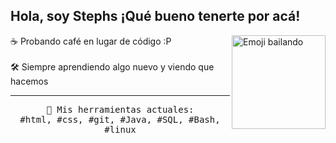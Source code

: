 
## Hola, soy Stephs ¡Qué bueno tenerte por acá!

<p>
<img src="emoji-dance.gif" align="right" width="150" alt="Emoji bailando">
    
  ☕ Probando café en lugar de código :P
    <br><br>
    🛠️ Siempre aprendiendo algo nuevo y viendo que hacemos
  </samp>
</p>

---

<p align="center">
  <samp>
    🧠 Mis herramientas actuales:<br>
#html, #css, #git, #Java, #SQL, #Bash, #linux
  </samp>
</p>
